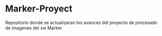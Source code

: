# Marker-Proyect
Repositorio donde se actualizaran los avances del proyecto de procesado de imagenes del sw Marker
